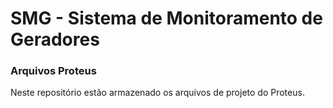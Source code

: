 # SMG - Sistema de Monitoramento de Geradores
### Arquivos Proteus

Neste repositório estão armazenado os arquivos de projeto do Proteus.
